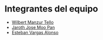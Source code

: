 # Integrantes del equipo

- [Wilbert Manzur Tello](http://example.net/)
- [Jaroth Jose Moo Pan](https://github.com/Jarotho)
- [Esteban Vargas Alonso](https://github.com/Esteban-Vargas)
